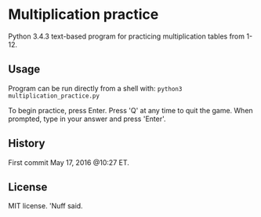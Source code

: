 # Multiplication practice 

Python 3.4.3 text-based program for practicing multiplication tables from 1-12. 

## Usage 

Program can be run directly from a shell with: 
`python3 multiplication_practice.py`

To begin practice, press Enter. 
Press 'Q' at any time to quit the game.
When prompted, type in your answer and press 'Enter'. 

## History 

First commit May 17, 2016 @10:27 ET. 

## License 

MIT license. 'Nuff said. 
